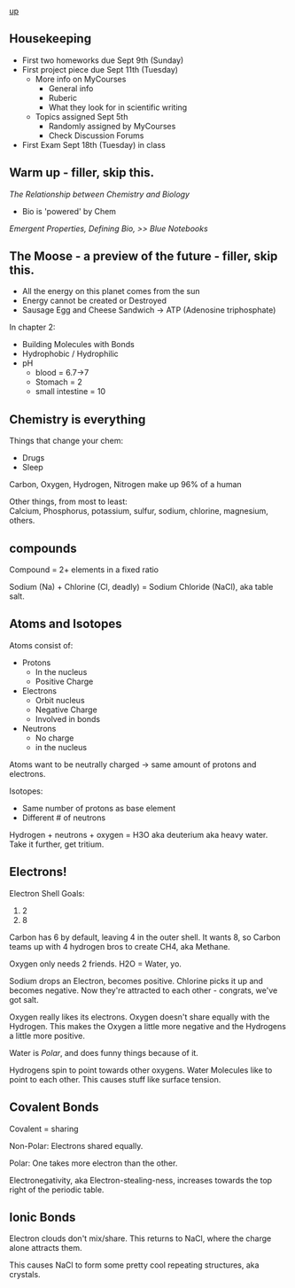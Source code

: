 [up](../index.md)

## Housekeeping

- First two homeworks due Sept 9th (Sunday)
- First project piece due Sept 11th (Tuesday)
    - More info on MyCourses
        - General info
        - Ruberic
        - What they look for in scientific writing
    - Topics assigned Sept 5th
        - Randomly assigned by MyCourses
        - Check Discussion Forums
- First Exam Sept 18th (Tuesday) in class

## Warm up - filler, skip this.

*The Relationship between Chemistry and Biology*

- Bio is 'powered' by Chem

*Emergent Properties, Defining Bio, >> Blue Notebooks*

## The Moose - a preview of the future - filler, skip this.

- All the energy on this planet comes from the sun
- Energy cannot be created or Destroyed
- Sausage Egg and Cheese Sandwich -> ATP (Adenosine triphosphate)

In chapter 2:  
- Building Molecules with Bonds
- Hydrophobic / Hydrophilic
- pH
    - blood = 6.7->7
    - Stomach = 2
    - small intestine = 10

## Chemistry is everything

Things that change your chem:  
- Drugs
- Sleep

Carbon, Oxygen, Hydrogen, Nitrogen make up 96% of a human

Other things, from most to least:  
Calcium, Phosphorus, potassium, sulfur, sodium, chlorine, magnesium, others.

## compounds

Compound = 2+ elements in a fixed ratio

Sodium (Na) + Chlorine (Cl, deadly) = Sodium Chloride (NaCl), aka table salt.

## Atoms and Isotopes

Atoms consist of:
- Protons
    - In the nucleus
    - Positive Charge
- Electrons
    - Orbit nucleus
    - Negative Charge
    - Involved in bonds
- Neutrons
    - No charge
    - in the nucleus

Atoms want to be neutrally charged -> same amount of protons and electrons.

Isotopes:
- Same number of protons as base element
- Different # of neutrons

Hydrogen + neutrons + oxygen = H3O aka deuterium aka heavy water.  
Take it further, get tritium.

## Electrons!

Electron Shell Goals:  
1. 2
2. 8

Carbon has 6 by default, leaving 4 in the outer shell. It wants 8, so Carbon
teams up with 4 hydrogen bros to create CH4, aka Methane.

Oxygen only needs 2 friends. H2O = Water, yo.

Sodium drops an Electron, becomes positive. Chlorine picks it up and becomes negative.
Now they're attracted to each other - congrats, we've got salt.

Oxygen really likes its electrons. Oxygen doesn't share equally with the Hydrogen.
This makes the Oxygen a little more negative and the Hydrogens a little more positive.

Water is *Polar*, and does funny things because of it.

Hydrogens spin to point towards other oxygens. Water Molecules like to point to
each other. This causes stuff like surface tension.

## Covalent Bonds

Covalent = sharing

Non-Polar: Electrons shared equally.

Polar: One takes more electron than the other.

Electronegativity, aka Electron-stealing-ness, increases towards the top right
of the periodic table.

## Ionic Bonds

Electron clouds don't mix/share. This returns to NaCl, where the charge alone attracts them.

This causes NaCl to form some pretty cool repeating structures, aka crystals.
